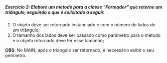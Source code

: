 ##### Exercício 2: Elabore um metodo para a classe "Formador" que retorne um triângulo, seguindo o que é solicitado a seguir.

1. O objeto deve ser retornado instanciado e com o número de lados de um triângulo;
2. O tamanho dos lados deve ser passado como parâmetro para o metodo e o objeto retornado deve ter esse tamanho;

**OBS**: No MAIN, após o triangulo ser retornado, é necessário exibir o seu perimetro.
